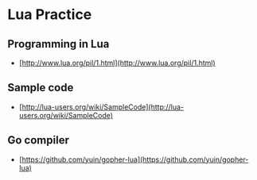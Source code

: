 # Lua Practice

## Programming in Lua
* [http://www.lua.org/pil/1.html](http://www.lua.org/pil/1.html)

## Sample code
* [http://lua-users.org/wiki/SampleCode](http://lua-users.org/wiki/SampleCode)

## Go compiler 
* [https://github.com/yuin/gopher-lua](https://github.com/yuin/gopher-lua)



